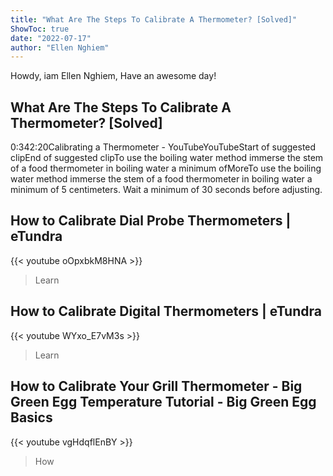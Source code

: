 ```yaml
---
title: "What Are The Steps To Calibrate A Thermometer? [Solved]"
ShowToc: true 
date: "2022-07-17"
author: "Ellen Nghiem" 
---
```


Howdy, iam Ellen Nghiem, Have an awesome day!
## What Are The Steps To Calibrate A Thermometer? [Solved]
0:342:20Calibrating a Thermometer - YouTubeYouTubeStart of suggested clipEnd of suggested clipTo use the boiling water method immerse the stem of a food thermometer in boiling water a minimum ofMoreTo use the boiling water method immerse the stem of a food thermometer in boiling water a minimum of 5 centimeters. Wait a minimum of 30 seconds before adjusting.

## How to Calibrate Dial Probe Thermometers | eTundra
{{< youtube oOpxbkM8HNA >}}
>Learn 

## How to Calibrate Digital Thermometers | eTundra
{{< youtube WYxo_E7vM3s >}}
>Learn 

## How to Calibrate Your Grill Thermometer - Big Green Egg Temperature Tutorial  - Big Green Egg Basics
{{< youtube vgHdqflEnBY >}}
>How

